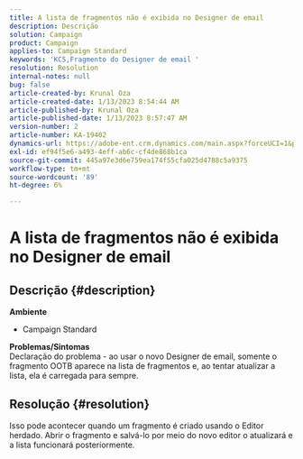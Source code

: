 ```yaml
---
title: A lista de fragmentos não é exibida no Designer de email
description: Descrição
solution: Campaign
product: Campaign
applies-to: Campaign Standard
keywords: 'KCS,Fragmento do Designer de email '
resolution: Resolution
internal-notes: null
bug: false
article-created-by: Krunal Oza
article-created-date: 1/13/2023 8:54:44 AM
article-published-by: Krunal Oza
article-published-date: 1/13/2023 8:57:47 AM
version-number: 2
article-number: KA-19402
dynamics-url: https://adobe-ent.crm.dynamics.com/main.aspx?forceUCI=1&pagetype=entityrecord&etn=knowledgearticle&id=0ec239ec-1f93-ed11-aad1-6045bd006793
exl-id: ef94f5e6-a493-4eff-ab6c-cf4de868b1ca
source-git-commit: 445a97e3d6e759ea174f55cfa025d4788c5a9375
workflow-type: tm+mt
source-wordcount: '89'
ht-degree: 6%

---
```


# A lista de fragmentos não é exibida no Designer de email

## Descrição {#description}

<b>Ambiente</b>
- Campaign Standard



<b>Problemas/Sintomas</b><br>Declaração do problema - ao usar o novo Designer de email, somente o fragmento OOTB aparece na lista de fragmentos e, ao tentar atualizar a lista, ela é carregada para sempre.

## Resolução {#resolution}


Isso pode acontecer quando um fragmento é criado usando o Editor herdado. Abrir o fragmento e salvá-lo por meio do novo editor o atualizará e a lista funcionará posteriormente.
